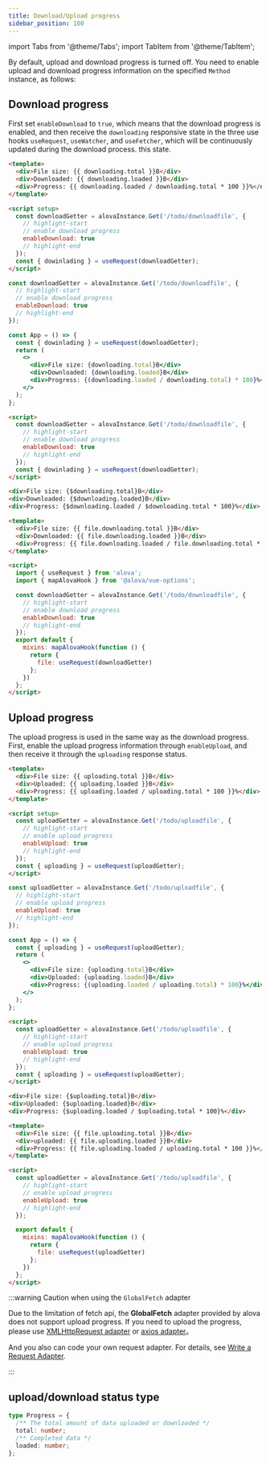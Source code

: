 ```yaml
---
title: Download/Upload progress
sidebar_position: 100
---
```


import Tabs from '@theme/Tabs';
import TabItem from '@theme/TabItem';

By default, upload and download progress is turned off. You need to enable upload and download progress information on the specified `Method` instance, as follows:

## Download progress

First set `enableDownload` to `true`, which means that the download progress is enabled, and then receive the `downloading` responsive state in the three use hooks `useRequest`, `useWatcher`, and `useFetcher`, which will be continuously updated during the download process. this state.

<Tabs groupId="framework">
<TabItem label="vue" value="1">

```html
<template>
  <div>File size: {{ downloading.total }}B</div>
  <div>Downloaded: {{ downloading.loaded }}B</div>
  <div>Progress: {{ downloading.loaded / downloading.total * 100 }}%</div>
</template>

<script setup>
  const downloadGetter = alovaInstance.Get('/todo/downloadfile', {
    // highlight-start
    // enable download progress
    enableDownload: true
    // highlight-end
  });
  const { dowinlading } = useRequest(downloadGetter);
</script>
```

</TabItem>
<TabItem label="react" value="2">

```jsx
const downloadGetter = alovaInstance.Get('/todo/downloadfile', {
  // highlight-start
  // enable download progress
  enableDownload: true
  // highlight-end
});

const App = () => {
  const { dowinlading } = useRequest(downloadGetter);
  return (
    <>
      <div>File size: {downloading.total}B</div>
      <div>Downloaded: {downloading.loaded}B</div>
      <div>Progress: {(downloading.loaded / downloading.total) * 100}%</div>
    </>
  );
};
```

</TabItem>
<TabItem label="svelte" value="3">

```html
<script>
  const downloadGetter = alovaInstance.Get('/todo/downloadfile', {
    // highlight-start
    // enable download progress
    enableDownload: true
    // highlight-end
  });
  const { dowinlading } = useRequest(downloadGetter);
</script>

<div>File size: {$downloading.total}B</div>
<div>Downloaded: {$downloading.loaded}B</div>
<div>Progress: {$downloading.loaded / $downloading.total * 100}%</div>
```

</TabItem>
<TabItem value="4" label="vue options">

```html
<template>
  <div>File size: {{ file.downloading.total }}B</div>
  <div>Downloaded: {{ file.downloading.loaded }}B</div>
  <div>Progress: {{ file.downloading.loaded / file.downloading.total * 100 }}%</div>
</template>

<script>
  import { useRequest } from 'alova';
  import { mapAlovaHook } from '@alova/vue-options';

  const downloadGetter = alovaInstance.Get('/todo/downloadfile', {
    // highlight-start
    // enable download progress
    enableDownload: true
    // highlight-end
  });
  export default {
    mixins: mapAlovaHook(function () {
      return {
        file: useRequest(downloadGetter)
      };
    })
  };
</script>
```

</TabItem>
</Tabs>

## Upload progress

The upload progress is used in the same way as the download progress. First, enable the upload progress information through `enableUpload`, and then receive it through the `uploading` response status.

<Tabs groupId="framework">
<TabItem label="vue" value="1">

```html
<template>
  <div>File size: {{ uploading.total }}B</div>
  <div>Uploaded: {{ uploading.loaded }}B</div>
  <div>Progress: {{ uploading.loaded / uploading.total * 100 }}%</div>
</template>

<script setup>
  const uploadGetter = alovaInstance.Get('/todo/uploadfile', {
    // highlight-start
    // enable upload progress
    enableUpload: true
    // highlight-end
  });
  const { uploading } = useRequest(uploadGetter);
</script>
```

</TabItem>
<TabItem label="react" value="2">

```jsx
const uploadGetter = alovaInstance.Get('/todo/uploadfile', {
  // highlight-start
  // enable upload progress
  enableUpload: true
  // highlight-end
});

const App = () => {
  const { uploading } = useRequest(uploadGetter);
  return (
    <>
      <div>File size: {uploading.total}B</div>
      <div>Uploaded: {uploading.loaded}B</div>
      <div>Progress: {(uploading.loaded / uploading.total) * 100}%</div>
    </>
  );
};
```

</TabItem>
<TabItem label="svelte" value="3">

```html
<script>
  const uploadGetter = alovaInstance.Get('/todo/uploadfile', {
    // highlight-start
    // enable upload progress
    enableUpload: true
    // highlight-end
  });
  const { uploading } = useRequest(uploadGetter);
</script>

<div>File size: {$uploading.total}B</div>
<div>Uploaded: {$uploading.loaded}B</div>
<div>Progress: {$uploading.loaded / $uploading.total * 100}%</div>
```

</TabItem>
<TabItem value="4" label="vue options">

```html
<template>
  <div>File size: {{ file.uploading.total }}B</div>
  <div>uploaded: {{ file.uploading.loaded }}B</div>
  <div>Progress: {{ file.uploading.loaded / uploading.total * 100 }}%</div>
</template>

<script>
  const uploadGetter = alovaInstance.Get('/todo/uploadfile', {
    // highlight-start
    // enable upload progress
    enableUpload: true
    // highlight-end
  });

  export default {
    mixins: mapAlovaHook(function () {
      return {
        file: useRequest(uploadGetter)
      };
    })
  };
</script>
```

</TabItem>
</Tabs>

:::warning Caution when using the `GlobalFetch` adapter

Due to the limitation of fetch api, the **GlobalFetch** adapter provided by alova does not support upload progress. If you need to upload the progress, please use [XMLHttpRequest adapter](../extension/alova-adapter-xhr) or [axios adapter](../extension/alova-adapter-axios)。

And you also can code your own request adapter. For details, see [Write a Request Adapter](../advanced/custom-http-adapter).

:::

## upload/download status type

```typescript
type Progress = {
  /** The total amount of data uploaded or downloaded */
  total: number;
  /** Completed data */
  loaded: number;
};
```
